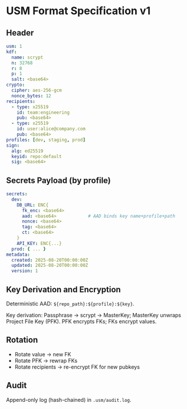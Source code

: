 # USM Format Specification v1

## Header

```yaml
usm: 1
kdf:
  name: scrypt
  n: 32768
  r: 8
  p: 1
  salt: <base64>
crypto:
  cipher: aes-256-gcm
  nonce_bytes: 12
recipients:
  - type: x25519
    id: team:engineering
    pub: <base64>
  - type: x25519
    id: user:alice@company.com
    pub: <base64>
profiles: [dev, staging, prod]
sign:
  alg: ed25519
  keyid: repo:default
  sig: <base64>
```

## Secrets Payload (by profile)

```yaml
secrets:
  dev:
    DB_URL: ENC{
      fk_enc: <base64>
      aad: <base64>            # AAD binds key name+profile+path
      nonce: <base64>
      tag: <base64>
      ct: <base64>
    }
    API_KEY: ENC{...}
  prod: { ... }
metadata:
  created: 2025-08-20T00:00:00Z
  updated: 2025-08-20T00:00:00Z
  version: 1
```

## Key Derivation and Encryption

Deterministic AAD: `${repo_path}:${profile}:${key}`.

Key derivation: Passphrase → scrypt → MasterKey; MasterKey unwraps Project File Key (PFK). PFK encrypts FKs; FKs encrypt values.

## Rotation

- Rotate value → new FK
- Rotate PFK → rewrap FKs
- Rotate recipients → re-encrypt FK for new pubkeys

## Audit

Append-only log (hash-chained) in `.usm/audit.log`.